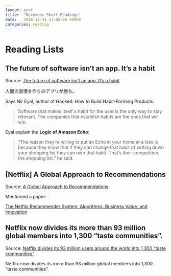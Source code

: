 ```yaml
---
layout: post
title:  "December Short Readings"
date:   2018-12-31 21:06:26 +0900
categories: reading
---
```



# Reading Lists

## The future of software isn’t an app. It’s a habit

Source: [The future of software isn’t an app. It’s a habit](https://qz.com/1490440/the-future-of-software-isnt-an-app-its-a-habit/)

人間の習慣を作りのアプリが勝ち。

Says Nir Eyal, author of Hooked: How to Build Habit-Forming Products:

> Software that makes itself a habit for the user is the only way to stay relevant. The companies that establish habits are the ones that will win.

Eyal explain the **Logic of Amazon Echo**:

> “The reason they’re willing to put an Echo in your home at a loss is because they know that if they can change that habit of writing down your shopping list they can own that habit. That’s their competition, the shopping list.” he said.


## [Netflix] A Global Approach to Recommendations

Source: [A Global Approach to Recommendations](https://media.netflix.com/en/company-blog/a-global-approach-to-recommendations)

Mentioned a paper:

[The Netflix Recommender System: Algorithms, Business Value, and Innovation](https://dl.acm.org/citation.cfm?id=2843948)


## Netflix now divides its more than 93 million global members into 1,300 “taste communities”.

Source: [Netflix divides its 93 million users around the world into 1,300 “taste communities”](https://qz.com/939195/netflix-nflx-divides-its-93-million-users-around-the-world-not-by-geography-but-into-1300-taste-communities/)

Netflix now divides its more than 93 million global members into 1,300 “taste communities”.
